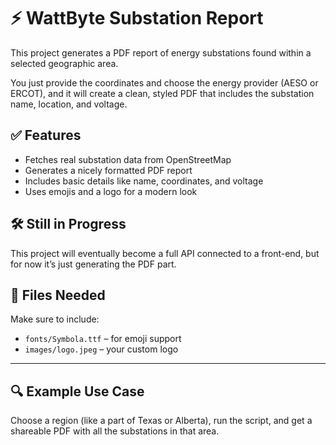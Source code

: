 # ⚡ WattByte Substation Report

This project generates a PDF report of energy substations found within a selected geographic area.

You just provide the coordinates and choose the energy provider (AESO or ERCOT), and it will create a clean, styled PDF that includes the substation name, location, and voltage.

## ✅ Features

* Fetches real substation data from OpenStreetMap
* Generates a nicely formatted PDF report
* Includes basic details like name, coordinates, and voltage
* Uses emojis and a logo for a modern look

## 🛠️ Still in Progress

This project will eventually become a full API connected to a front-end, but for now it’s just generating the PDF part.

## 📁 Files Needed

Make sure to include:

* `fonts/Symbola.ttf` – for emoji support
* `images/logo.jpeg` – your custom logo

---

## 🔍 Example Use Case

Choose a region (like a part of Texas or Alberta), run the script, and get a shareable PDF with all the substations in that area.
